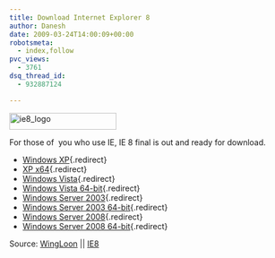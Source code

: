 ```yaml
---
title: Download Internet Explorer 8
author: Danesh
date: 2009-03-24T14:00:09+00:00
robotsmeta:
  - index,follow
pvc_views:
  - 3761
dsq_thread_id:
  - 932887124

---
```

<img loading="lazy" class="alignnone size-full wp-image-1320" title="ie8_logo" src="/wp-content/uploads/2009/03/ie8_logo.gif" alt="ie8_logo" width="191" height="30" />

For those of  you who use IE, IE 8 final is out and ready for download.

  * [Windows XP][1]{.redirect}
  * [XP x64][2]{.redirect}
  * [Windows Vista][3]{.redirect}
  * [Windows Vista 64-bit][4]{.redirect}
  * [Windows Server 2003][5]{.redirect}
  * [Windows Server 2003 64-bit][2]{.redirect}
  * [Windows Server 2008][3]{.redirect}
  * [Windows Server 2008 64-bit][4]{.redirect}

Source: [WingLoon][6] || [IE8][7]

 [1]: http://download.microsoft.com/download/C/C/0/CC0BD555-33DD-411E-936B-73AC6F95AE11/IE8-WindowsXP-x86-ENU.exe
 [2]: http://download.microsoft.com/download/7/5/4/754D6601-662D-4E39-9788-6F90D8E5C097/IE8-WindowsServer2003-x64-ENU.exe
 [3]: http://download.microsoft.com/download/F/8/8/F88F09A2-A315-44C0-848E-48476A9E1577/IE8-WindowsVista-x86-ENU.exe
 [4]: http://download.microsoft.com/download/D/C/F/DCF5DACB-313F-40C6-889C-AD1F8546099D/IE8-WindowsVista-x64-ENU.exe
 [5]: http://download.microsoft.com/download/7/5/0/7507EBD5-0193-4B7F-9F14-9014C7EB5C67/IE8-WindowsServer2003-x86-ENU.exe
 [6]: http://wingloon.com/2009/03/20/microsoft-ie8-final-direct-download/
 [7]: http://www.microsoft.com/windows/internet-explorer/default.aspx